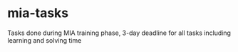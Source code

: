 # mia-tasks
Tasks done during MIA training phase, 3-day deadline for all tasks including learning and solving time

